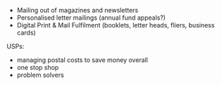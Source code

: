 - Mailing out of magazines and newsletters
- Personalised letter mailings (annual fund appeals?)
- Digital Print & Mail Fulfilment (booklets, letter heads, fliers, business cards)

USPs:
- managing postal costs to save money overall
- one stop shop
- problem solvers